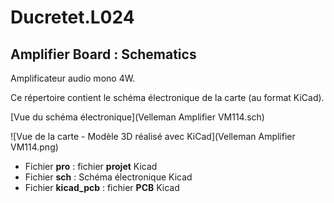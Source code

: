 # Ducretet.L024

## Amplifier Board : Schematics

Amplificateur audio mono 4W.

Ce répertoire contient le schéma électronique de la carte (au format KiCad).

[Vue du schéma électronique](Velleman Amplifier VM114.sch)

![Vue de la carte - Modèle 3D réalisé avec KiCad](Velleman Amplifier VM114.png)

* Fichier **pro** : fichier **projet** Kicad
* Fichier **sch** : Schéma électronique Kicad
* Fichier **kicad_pcb** : fichier **PCB** Kicad

